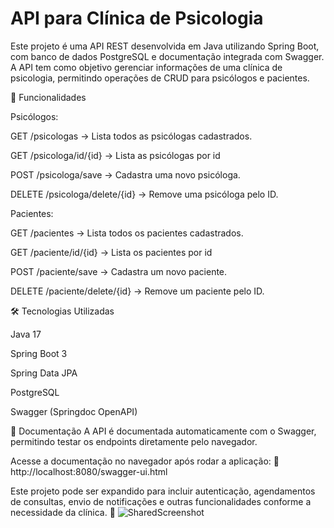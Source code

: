 <h1>API para Clínica de Psicologia</h1>
Este projeto é uma API REST desenvolvida em Java utilizando Spring Boot, com banco de dados PostgreSQL e documentação integrada com Swagger. A API tem como objetivo gerenciar informações de uma clínica de psicologia, permitindo operações de CRUD para psicólogos e pacientes.

🔹 Funcionalidades

Psicólogos:

GET /psicologas → Lista todos as psicólogas cadastrados.

GET /psicologa/id/{id} → Lista as psicólogas por id

POST /psicologa/save → Cadastra uma novo psicóloga.

DELETE /psicologa/delete/{id} → Remove uma psicóloga pelo ID.

Pacientes:

GET /pacientes → Lista todos os pacientes cadastrados.

GET /paciente/id/{id} → Lista os pacientes por id

POST /paciente/save → Cadastra um novo paciente.

DELETE /paciente/delete/{id} → Remove um paciente pelo ID.

🛠 Tecnologias Utilizadas

Java 17

Spring Boot 3

Spring Data JPA

PostgreSQL

Swagger (Springdoc OpenAPI)

📄 Documentação
A API é documentada automaticamente com o Swagger, permitindo testar os endpoints diretamente pelo navegador.

Acesse a documentação no navegador após rodar a aplicação:
🔗 http://localhost:8080/swagger-ui.html

Este projeto pode ser expandido para incluir autenticação, agendamentos de consultas, envio de notificações e outras funcionalidades conforme a necessidade da clínica. 🚀
![SharedScreenshot](https://github.com/user-attachments/assets/9a1810ff-8124-4783-8567-1b524eb65d9d)


